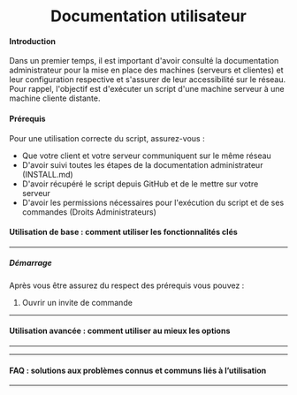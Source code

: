 <div align="center"><H1> Documentation utilisateur </H1></div>

#### Introduction

Dans un premier temps, il est important d'avoir consulté la documentation administrateur pour la mise en place des machines (serveurs et clientes) et leur configuration respective et s'assurer de leur accessibilité sur le réseau. Pour rappel, l'objectif est d'exécuter un script d'une machine serveur à une machine cliente distante.

#### Prérequis

Pour une utilisation correcte du script, assurez-vous :
* Que votre client et votre serveur communiquent sur le même réseau
* D'avoir suivi toutes les étapes de la documentation administrateur (INSTALL.md)
* D'avoir récupéré le script depuis GitHub et de le mettre sur votre serveur
* D'avoir les permissions nécessaires pour l'exécution du script et de ses commandes (Droits Administrateurs)

#### Utilisation de base : comment utiliser les fonctionnalités clés
______

##### Démarrage

Après vous être assurez du respect des prérequis vous pouvez :

1. Ouvrir un invite de commande 

______
#### Utilisation avancée : comment utiliser au mieux les options
______


______
#### FAQ : solutions aux problèmes connus et communs liés à l’utilisation
______
